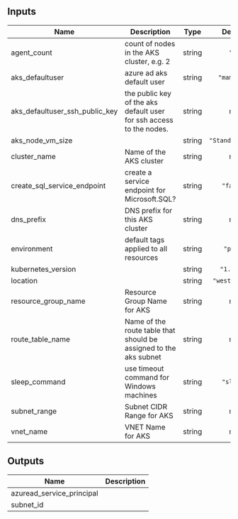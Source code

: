 ## Inputs

| Name | Description | Type | Default | Required |
|------|-------------|:----:|:-----:|:-----:|
| agent\_count | count of nodes in the AKS cluster, e.g. 2 | string | `"1"` | no |
| aks\_defaultuser | azure ad aks default user | string | `"mamelch"` | no |
| aks\_defaultuser\_ssh\_public\_key | the public key of the aks default user for ssh access to the nodes. | string | n/a | yes |
| aks\_node\_vm\_size |  | string | `"Standard_B2s"` | no |
| cluster\_name | Name of the AKS cluster | string | n/a | yes |
| create\_sql\_service\_endpoint | create a service endpoint for Microsoft.SQL? | string | `"false"` | no |
| dns\_prefix | DNS prefix for this AKS cluster | string | n/a | yes |
| environment | default tags applied to all resources | string | `"prod"` | no |
| kubernetes\_version |  | string | `"1.13.7"` | no |
| location |  | string | `"westeurope"` | no |
| resource\_group\_name | Resource Group Name for AKS | string | n/a | yes |
| route\_table\_name | Name of the route table that should be assigned to the aks subnet | string | n/a | yes |
| sleep\_command | use timeout command for Windows machines | string | `"sleep"` | no |
| subnet\_range | Subnet CIDR Range for AKS | string | n/a | yes |
| vnet\_name | VNET Name for AKS | string | n/a | yes |

## Outputs

| Name | Description |
|------|-------------|
| azuread\_service\_principal |  |
| subnet\_id |  |

